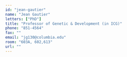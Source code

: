 ```yaml
---
id: "jean-gautier"
name: "Jean Gautier"
letters: ["PhD"]
title: "Professor of Genetic & Development (in ICG)"
phone: "851-4564"
fax: ""
email: "jg130@columbia.edu"
room: "603A, 602,613"
url: ""
---
```

